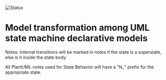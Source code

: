 ![Status](https://github.com/sfhelmet/Converter/actions/workflows/uml-model-transformation.yml/badge.svg)
# Model transformation among UML state machine declarative models

Notes:
Internal transitions will be marked in notes if the state is a superstate, else is it inside the state body.

All PlantUML notes used for State Behavior will have a "N_" prefix for the appropriate state.

